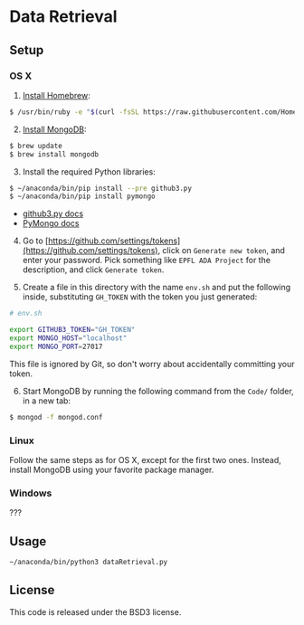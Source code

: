 
# Data Retrieval

## Setup

### OS X

1. [Install Homebrew](http://brew.sh/):

  ```bash
  $ /usr/bin/ruby -e "$(curl -fsSL https://raw.githubusercontent.com/Homebrew/install/master/install)"
  ```

2. [Install MongoDB](https://docs.mongodb.com/master/tutorial/install-mongodb-on-os-x/):

  ```bash
  $ brew update
  $ brew install mongodb
  ```

3. Install the required Python libraries:

  ```bash
  $ ~/anaconda/bin/pip install --pre github3.py
  $ ~/anaconda/bin/pip install pymongo
  ```

  * [github3.py docs](https://github3.readthedocs.io/en/develop/)
  * [PyMongo docs](http://api.mongodb.com/python/current/)

4. Go to [https://github.com/settings/tokens](https://github.com/settings/tokens), click on `Generate new token`, and enter your password.
   Pick something like `EPFL ADA Project` for the description, and click `Generate token`.

5. Create a file in this directory with the name `env.sh` and put the following inside, substituting `GH_TOKEN` with the token you just generated:

  ```bash
  # env.sh

  export GITHUB3_TOKEN="GH_TOKEN"
  export MONGO_HOST="localhost"
  export MONGO_PORT=27017
  ```

  This file is ignored by Git, so don't worry about accidentally committing your token.

6. Start MongoDB by running the following command from the `Code/` folder, in a new tab:

  ```bash
  $ mongod -f mongod.conf
  ```

### Linux

Follow the same steps as for OS X, except for the first two ones. Instead, install
MongoDB using your favorite package manager.

### Windows

???

## Usage

```bash
~/anaconda/bin/python3 dataRetrieval.py
```

## License

This code is released under the BSD3 license.

